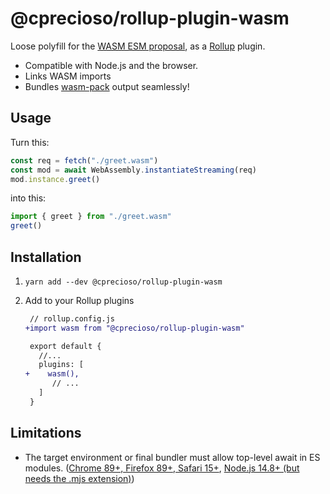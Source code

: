 # @cprecioso/rollup-plugin-wasm

Loose polyfill for the [WASM ESM proposal](https://github.com/WebAssembly/esm-integration), as a [Rollup](https://rollupjs.org/) plugin.

- Compatible with Node.js and the browser.
- Links WASM imports
- Bundles [wasm-pack](https://github.com/rustwasm/wasm-pack) output seamlessly!

## Usage

Turn this:

```js
const req = fetch("./greet.wasm")
const mod = await WebAssembly.instantiateStreaming(req)
mod.instance.greet()
```

into this:

```js
import { greet } from "./greet.wasm"
greet()
```

## Installation

1. `yarn add --dev @cprecioso/rollup-plugin-wasm`

2. Add to your Rollup plugins

   ```diff
    // rollup.config.js
   +import wasm from "@cprecioso/rollup-plugin-wasm"

    export default {
      //...
      plugins: [
   +    wasm(),
         // ...
      ]
    }
   ```

## Limitations

- The target environment or final bundler must allow top-level await in ES modules. ([Chrome 89+, Firefox 89+, Safari 15+](https://caniuse.com/mdn-javascript_operators_await_top_level), [Node.js 14.8+ (but needs the .mjs extension)](https://nodejs.org/api/esm.html#top-level-await))
